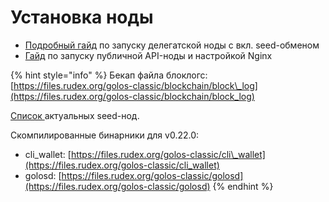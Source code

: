 # Установка ноды

* [Подробный гайд](guide.md) по запуску делегатской ноды с вкл. seed-обменом
* [Гайд](guide-api.md) по запуску публичной API-ноды и настройкой Nginx

{% hint style="info" %}
Бекап файла блоклогс:  
[https://files.rudex.org/golos-classic/blockchain/block\_log](https://files.rudex.org/golos-classic/blockchain/block_log)

[Список ](https://golos.id/nodes)актуальных seed-нод.

Скомпилированные бинарники для v0.22.0:

* cli\_wallet: [https://files.rudex.org/golos-classic/cli\_wallet](https://files.rudex.org/golos-classic/cli_wallet)
* golosd: [https://files.rudex.org/golos-classic/golosd](https://files.rudex.org/golos-classic/golosd)
{% endhint %}

  


